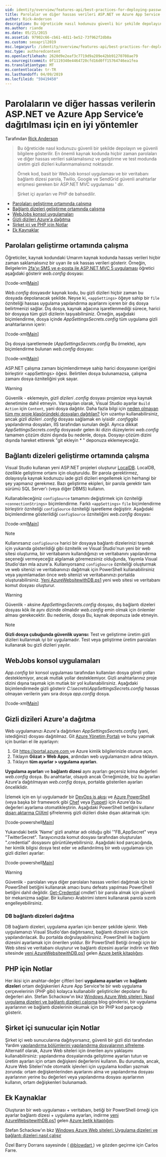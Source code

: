 ```yaml
---
uid: identity/overview/features-api/best-practices-for-deploying-passwords-and-other-sensitive-data-to-aspnet-and-azure
title: Parolalar ve diğer hassas verileri ASP.NET ve Azure App Service - ASP.NET dağıtma 4.x
author: Rick-Anderson
description: Bu öğreticide nasıl kodunuzu güvenli bir şekilde depolayın ve güvenli bilgilere gösterilir. En önemli olan nokta, parolalar veya diğer Gönder hiçbir zaman depolamanız gerekir ediyor...
ms.author: riande
ms.date: 05/21/2015
ms.assetid: 97902c66-cb61-4d11-be52-73f962f2db0a
ms.custom: seoapril2019
msc.legacyurl: /identity/overview/features-api/best-practices-for-deploying-passwords-and-other-sensitive-data-to-aspnet-and-azure
msc.type: authoredcontent
ms.openlocfilehash: 2620d9e2eaf3c7719d9a289e42bb91270708ae79
ms.sourcegitcommit: 0f1119340e4464720cfd16d0ff15764746ea1fea
ms.translationtype: MT
ms.contentlocale: tr-TR
ms.lasthandoff: 04/09/2019
ms.locfileid: "59419450"
---
```

# <a name="best-practices-for-deploying-passwords-and-other-sensitive-data-to-aspnet-and-azure-app-service"></a>Parolaların ve diğer hassas verilerin ASP.NET ve Azure App Service’e dağıtılması için en iyi yöntemler

Tarafından [Rick Anderson]((https://twitter.com/RickAndMSFT))

> Bu öğreticide nasıl kodunuzu güvenli bir şekilde depolayın ve güvenli bilgilere gösterilir. En önemli kaynak kodunda hiçbir zaman parolaları ve diğer hassas verileri saklamalısınız ve geliştirme ve test modunda üretim gizli dizileri kullanmamalısınız noktasıdır.
> 
> Örnek kod, basit bir WebJob konsol uygulaması ve bir veritabanı bağlantı dizesi parola, Twilio, Google ve SendGrid güvenli anahtarlar erişmesi gereken bir ASP.NET MVC uygulaması ' dir.
> 
> Şirket içi ayarları ve PHP de bahsedilir.


- [Parolaları geliştirme ortamında çalışma](#pwd)
- [Bağlantı dizeleri geliştirme ortamında çalışma](#con)
- [WebJobs konsol uygulamaları](#wj)
- [Gizli dizileri Azure'a dağıtma](#da)
- [Şirket içi ve PHP için Notlar](#not)
- [Ek Kaynaklar](#addRes)

<a id="pwd"></a>
## <a name="working-with-passwords-in-the-development-environment"></a>Parolaları geliştirme ortamında çalışma

Öğreticiler, kaynak kodundaki Umarım kaynak kodunda hassas verileri hiçbir zaman saklamalısınız bir uyarı ile sık hassas verileri gösterir. Örneğin, Belgelerim [2fa'yı SMS ve e-posta ile ASP.NET MVC 5 uygulaması](../../../mvc/overview/security/aspnet-mvc-5-app-with-sms-and-email-two-factor-authentication.md) öğretici aşağıdaki gösterir *web.config* dosyası:

[!code-xml[Main](best-practices-for-deploying-passwords-and-other-sensitive-data-to-aspnet-and-azure/samples/sample1.xml)]

*Web.config* dosyasıdır kaynak kodu, bu gizli dizileri hiçbir zaman bu dosyada depolanacak şekilde. Neyse ki, `<appSettings>` öğeye sahip bir `file` özniteliği hassas uygulama yapılandırma ayarlarını içeren bir dış dosya belirtmenizi sağlar. Dış dosya, kaynak ağacına işaretlenmediği sürece, harici bir dosyaya tüm gizli dizilerin taşıyabilirsiniz. Örneğin, aşağıdaki biçimlendirme, dosya içinde *AppSettingsSecrets.config* tüm uygulama gizli anahtarlarının içerir:

[!code-xml[Main](best-practices-for-deploying-passwords-and-other-sensitive-data-to-aspnet-and-azure/samples/sample2.xml)]

Dış dosya işaretlemede (*AppSettingsSecrets.config* Bu örnekte), aynı biçimlendirme bulunan *web.config* dosyası:

[!code-xml[Main](best-practices-for-deploying-passwords-and-other-sensitive-data-to-aspnet-and-azure/samples/sample3.xml)]

ASP.NET çalışma zamanı biçimlendirmeye sahip harici dosyasının içeriğini birleştirir &lt;appSettings&gt; öğesi. Belirtilen dosya bulunamazsa, çalışma zamanı dosya özniteliğini yok sayar.

> [!WARNING]
> Güvenlik - eklemeyin, *gizli dizileri .config* dosyası projenize veya kaynak denetimine dahil etmeyin. Varsayılan olarak, Visual Studio ayarlar `Build Action` için `Content`, yani dosya dağıtılır. Daha fazla bilgi için [neden olmayan tüm my proje klasöründeki dosyaları dağıtılan?](https://msdn.microsoft.com/library/ee942158(v=vs.110).aspx#can_i_exclude_specific_files_or_folders_from_deployment) İçin uzantıyı kullanabilirsiniz, ancak *gizli dizileri .config* dosyası sağlamak en iyisidir *.config*gibi yapılandırma dosyaları, IIS tarafından sunulan değil. Ayrıca dikkat *AppSettingsSecrets.config* dosyasıdır gelen iki dizin düzeylerini *web.config* tamamen çözüm dizini dışında bu nedenle, dosya. Dosyayı çözüm dizini dışında hareket ettirerek &quot;git ekleyin \* &quot; deponuza eklemeyeceğiz.


<a id="con"></a>
## <a name="working-with-connection-strings-in-the-development-environment"></a>Bağlantı dizeleri geliştirme ortamında çalışma

Visual Studio kullanan yeni ASP.NET projeleri oluşturur [LocalDB](https://blogs.msdn.com/b/sqlexpress/archive/2011/07/12/introducing-localdb-a-better-sql-express.aspx). LocalDB, özellikle geliştirme ortamı için oluşturuldu. Bir parola gerektirmez, dolayısıyla kaynak kodunuzu iade gizli dizileri engellemek için herhangi bir şey yapmanız gerekmez. Bazı geliştirme ekipleri, bir parola gerektir tam sürümü SQL Server'ı (veya diğer DBMS) kullanın.

Kullanabileceğiniz `configSource` tamamını değiştirmek için özniteliği `<connectionStrings>` biçimlendirme. Farklı `<appSettings>` `file` biçimlendirme birleştirir özniteliği `configSource` özniteliği işaretleme değiştirir. Aşağıdaki biçimlendirme gösterildiği `configSource` özniteliğini *web.config* dosyası:

[!code-xml[Main](best-practices-for-deploying-passwords-and-other-sensitive-data-to-aspnet-and-azure/samples/sample4.xml?highlight=1)]

> [!NOTE]
> Kullanırsanız `configSource` harici bir dosyaya bağlantı dizelerinizi taşımak için yukarıda gösterildiği gibi öznitelik ve Visual Studio'nun yeni bir web sitesi oluşturma, bir veritabanını kullandığınızı ve veritabanını yapılandırma seçeneği vermeyeceğiz algılamak göremezsiniz olduğunda, Yayımla Visual Studio'dan mla azure'a. Kullanıyorsanız `configSource` özniteliği oluşturmak ve web sitenizi ve veritabanınızı dağıtmak için PowerShell kullanabilirsiniz veya yayımlamadan önce web sitenizi ve veritabanınızı portalda oluşturabilirsiniz. [Yeni AzureWebsitewithDB.ps1](https://gallery.technet.microsoft.com/scriptcenter/Ultimate-Create-Web-SQL-DB-9e0fdfd3) yeni web sitesi ve veritabanı komut dosyası oluşturur.


> [!WARNING]
> Güvenlik - aksine *AppSettingsSecrets.config* dosyası, dış bağlantı dizeleri dosyası kök ile aynı dizinde olmalıdır *web.config* emin olmak için önlemler alması gerekecektir. Bu nedenle, dosya Bu, kaynak deponuza iade etmeyin.


> [!NOTE]
> **Gizli dosya çubuğunda güvenlik uyarısı:** Test ve geliştirme üretim gizli dizileri kullanmak iyi bir uygulamadır. Test veya geliştirme üretim parolaları kullanarak bu gizli dizileri yayılır.


<a id="wj"></a>
## <a name="webjobs-console-apps"></a>WebJobs konsol uygulamaları

*App.config* bir konsol uygulaması tarafından kullanılan dosya göreli yolları desteklemiyor, ancak mutlak yollar desteklemiyor. Gizli anahtarlarınız proje dizini dışına taşımak için mutlak bir yol kullanabilirsiniz. Aşağıdaki biçimlendirmede gizli gösterir *C:\secrets\AppSettingsSecrets.config* hassas olmayan verilerin yanı sıra dosya *app.config* dosya.

[!code-xml[Main](best-practices-for-deploying-passwords-and-other-sensitive-data-to-aspnet-and-azure/samples/sample5.xml?highlight=2)]

<a id="da"></a>
## <a name="deploying-secrets-to-azure"></a>Gizli dizileri Azure'a dağıtma

Web uygulamanızı Azure'a dağıtırken *AppSettingsSecrets.config* (yani, istediğiniz) dosyası dağıtılmaz. Git [Azure Yönetim Portalı](https://azure.microsoft.com/services/management-portal/) ve bunu yapmak için bunları el ile ayarlayın:

1. Git [ https://portal.azure.com ](https://portal.azure.com)ve Azure kimlik bilgilerinizle oturum açın.
2. Tıklayın **Gözat &gt; Web Apps**, ardından web uygulamanızın adına tıklayın.
3. Tıklayın **tüm ayarlar &gt; uygulama ayarları**.

**Uygulama ayarları** ve **bağlantı dizesi** aynı ayarları geçersiz kılma değerleri *web.config* dosya. Bu anahtarlar, olsaydı ancak Örneğimizde, biz bu ayarları Azure'a dağıtılmayan *web.config* dosya, portalda gösterilen ayarları önceliklidir.

İzlemek için en iyi uygulamadır bir [DevOps iş akışı](../../../aspnet/overview/developing-apps-with-windows-azure/building-real-world-cloud-apps-with-windows-azure/automate-everything.md) ve [Azure PowerShell](https://azure.microsoft.com/documentation/articles/install-configure-powershell/) (veya başka bir framework gibi [Chef](http://www.opscode.com/chef/) veya [Puppet](http://puppetlabs.com/puppet/what-is-puppet)) için Azure'da bu değerleri ayarlama otomatikleştirin. Aşağıdaki PowerShell betiğini kullanır [dışarı aktarma CliXml](http://www.powershellcookbook.com/recipe/PukO/securely-store-credentials-on-disk) şifrelenmiş gizli dizileri diske dışarı aktarmak için:

[!code-powershell[Main](best-practices-for-deploying-passwords-and-other-sensitive-data-to-aspnet-and-azure/samples/sample6.ps1)]

Yukarıdaki betik 'Name' gizli anahtar adı olduğu gibi '&quot;FB\_AppSecret&quot; veya "TwitterSecret". Tarayıcınızda komut dosyası tarafından oluşturulan ".credential" dosyasını görüntüleyebilirsiniz. Aşağıdaki kod parçacığında, her kimlik bilgisi dosya test eder ve adlandırılmış bir web uygulaması için gizli dizileri ayarlar:

[!code-powershell[Main](best-practices-for-deploying-passwords-and-other-sensitive-data-to-aspnet-and-azure/samples/sample7.ps1)]

> [!WARNING]
> Güvenlik - parolaları veya diğer parolaları hassas verileri dağıtmak için bir PowerShell betiğini kullanarak amacı bunu defeats yapılması PowerShell betiğini dahil değildir. [Get-Credential](https://technet.microsoft.com/library/hh849815.aspx) cmdlet'i bir parola almak için güvenli bir mekanizma sağlar. Bir kullanıcı Arabirimi istemi kullanarak parola sızıntı engelleyebilirsiniz.


### <a name="deploying-db-connection-strings"></a>DB bağlantı dizeleri dağıtma

DB bağlantı dizeleri, uygulama ayarları için benzer şekilde işlenir. Web uygulamanızı Visual Studio'dan dağıtırsanız, bağlantı dizesini sizin için yapılandırılacak. Bu portalda doğrulayabilirsiniz. PowerShell ile bağlantı dizesini ayarlamak için önerilen yoldur. Bir PowerShell Betiği örneği için bir Web sitesi ve veritabanı oluşturur ve bağlantı dizesini ayarlar indirin ve Web sitesinde [yeni AzureWebsitewithDB.ps1](https://gallery.technet.microsoft.com/scriptcenter/Ultimate-Create-Web-SQL-DB-9e0fdfd3) gelen [Azure betik kitaplığını](https://gallery.technet.microsoft.com/scriptcenter/site/search?f%5B0%5D.Type=RootCategory&amp;f%5B0%5D.Value=WindowsAzure).

<a id="not"></a>
## <a name="notes-for-php"></a>PHP için Notlar

Her ikisi için anahtar-değer çiftleri beri **uygulama ayarları** ve **bağlantı dizeleri** ortam değişkenleri Azure App Service'te bir web uygulama çerçevelerinin (PHP gibi) kolayca kullanabilir geliştiriciler depolanır Bu değerleri alın. Stefan Schackow'ın bkz [Windows Azure Web siteleri: Nasıl uygulama dizeleri ve bağlantı dizeleri çalışma](https://azure.microsoft.com/blog/2013/07/17/windows-azure-web-sites-how-application-strings-and-connection-strings-work/) blog gönderisi, bir uygulama ayarlarının ve bağlantı dizelerinin okumak için bir PHP kod parçacığı gösterir.

## <a name="notes-for-on-premises-servers"></a>Şirket içi sunucular için Notlar

Şirket içi web sunucularına dağıtıyorsanız, güvenli bir gizli dizi tarafından Yardım [yapılandırma bölümlerini yapılandırma dosyalarının şifreleme](https://msdn.microsoft.com/library/ff647398.aspx). Alternatif olarak, Azure Web siteleri için önerilen aynı yaklaşımı kullanabilirsiniz: yapılandırma dosyalarında geliştirme ayarları tutun ve üretim ayarları için ortam değişkeni değerlerini kullanın. Bu durumda, ancak, Azure Web Siteleri'nde otomatik işlevleri için uygulama kodları yazmak zorunda: ortam değişkenlerinden ayarlarını alma ve yapılandırma dosyası ayarlarının yerine bu değerleri veya yapılandırma dosyası ayarlarının kullanın, ortam değişkenleri bulunamadı.

<a id="addRes"></a>
## <a name="additional-resources"></a>Ek Kaynaklar

Oluşturan bir web uygulaması + veritabanı, betiği bir PowerShell örneği için ayarlar bağlantı dizesi + uygulama ayarları, indirme [yeni AzureWebsitewithDB.ps1](https://gallery.technet.microsoft.com/scriptcenter/Ultimate-Create-Web-SQL-DB-9e0fdfd3) gelen [Azure betik kitaplığını](https://gallery.technet.microsoft.com/scriptcenter/site/search?f%5B0%5D.Type=RootCategory&amp;f%5B0%5D.Value=WindowsAzure). 

Stefan Schackow'ın bkz [Windows Azure Web siteleri: Uygulama dizeleri ve bağlantı dizeleri nasıl çalışır](https://azure.microsoft.com/blog/2013/07/17/windows-azure-web-sites-how-application-strings-and-connection-strings-work/)


Özel Barry Dorrans sayesinde ( [ @blowdart ](https://twitter.com/blowdart) ) ve gözden geçirme için Carlos Farre.
